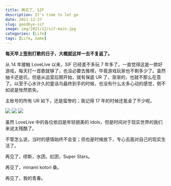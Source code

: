 ```yaml
---
title: 再见了, SIF
description: It's time to let go
date: 2021-12-27
slug: goodbye-sif
image: img/2021/12/sif-main.jpg
categories: [Life]
tags: [Life, Game]
---
```


**每天早上签到打歌的日子，大概就这样一去不复返了。**

从 14 年接触 LoveLive 以来，SIF 已经差不多玩 7 年多了。一直觉得这是一款好游戏，每天打一首歌就够了，也没必要去推榜，毕竟游戏玩家也不剩多少了。虽然抽卡还是坑，但是从运营后期开始，就有保底 UR 了，渐渐的，也就不那么在意了。以至于心水许久的童话鸟最终到手的时候，也没有什么太多心动的感觉，倒不如说是怅然若失。

主账号的所有 UR 如下，还是蛮惨的；我记得 17 年的时候还氪金了不少呢。

![ ](img/2021/12/sif1.jpg)
![ ](img/2021/12/sif2.jpg)
![ ](img/2021/12/sif3.jpg)

虽然 LoveLive 中的各位依旧是年轻貌美的 Idols，但是时间对于现实世界的我们来说太残酷了。

不管怎么说，当时的感情始终不会变；但也是时候放下，专心去面对自己的现实生活了。

再见了，缪斯，水团，虹团，Super Stars。

再见了，minami kotori 桑。

再见了，我的青春。
